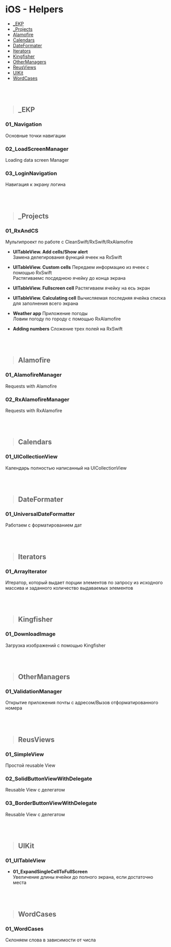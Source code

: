 iOS - Helpers 
=========================

+ [_EKP ](#EKP)
+ [_Projects ](#Projects)
+ [Alamofire](#Alamofire)
+ [Calendars](#Calendars)
+ [DateFormater ](#DateFormater)
+ [Iterators ](#Iterators)
+ [Kingfisher](#Kingfisher)
+ [OtherManagers](#OtherManagers)
+ [ReusViews](#ReusViews)
+ [UIKit](#UIKit)
+ [WordCases](#WordCases)

<br />
<br />


>## <a name="EKP"></a> _EKP
### 01_Navigation
Основные точки навигации

### 02_LoadScreenManager
Loading data screen Manager

### 03_LoginNavigation
Навигация к экрану логина

<br />
<br />

>## <a name="Projects"></a> _Projects
### 01_RxAndCS
Мультипроект по работе с CleanSwift/RxSwift/RxAlamofire

+ **UITableView. Add cells/Show alert**   
Замена делегирования функций ячеек на RxSwift

+ **UITableView. Custom cells**
Передаем информацию из ячеек с помощью RxSwift   
Растягиваемс посдеднюю ячейку до конца экрана

+ **UITableView. Fullscreen cell**
Растягиваем  ячейку на есь экран

+ **UITableView. Calculating cell**
Вычисляемая последняя ячейка списка для заполнения всего экрана

+ **Weather app**
Приложение погоды   
Ловим погоду по городу с помощью RxAlamofire

+ **Adding numbers**
Сложение трех полей на RxSwift

<br />
<br />

>## <a name="Alamofire"></a> Alamofire
### 01_AlamofireManager
Requests with Alamofire

### 02_RxAlamofireManager
Requests with RxAlamofire

<br />
<br />

>## <a name="Calendars"></a> Calendars
### 01_UICollectionView
Календарь полностью написанный на UICollectionView

<br />
<br />

>## <a name="DateFormater"></a> DateFormater
### 01_UniversalDateFormatter
Работаем с форматированием дат

<br />
<br />

>## <a name="Iterators"></a> Iterators
### 01_ArrayIterator
Итератор, который выдает порции элементов по запросу из исходного массива и заданного количество выдаваемых элементов

<br />
<br />

>## <a name="Kingfisher"></a> Kingfisher
### 01_DownloadImage
Загрузка изображений с помощью Kingfisher

<br />
<br />

>## <a name="OtherManagers"></a> OtherManagers
### 01_ValidationManager
Открытие приложения почты с адресом/Вызов отформатированного номера

<br />
<br />

>## <a name="ReusViews"></a> ReusViews
### 01_SimpleView
Простой reusable View

### 02_SolidButtonViewWithDelegate
Reusable View с делегатом

### 03_BorderButtonViewWithDelegate
Reusable View с делегатом

<br />
<br />

>## <a name="UIKit"></a> UIKit
### 01_UITableView
+ **01_ExpandSingleCellToFullScreen**   
Увеличение длины ячейки до полного экрана, если достаточно места

<br />
<br />

>## <a name="WordCases"></a> WordCases
### 01_WordCases
Склоняем слова в зависимости от числа
